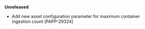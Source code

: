 **Unreleased**
* Add new asset configuration parameter for maximum container ingestion count [PAPP-29324]